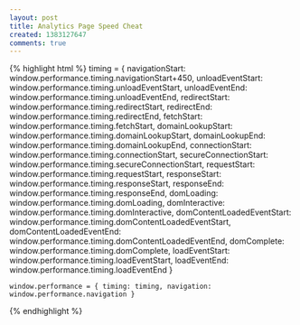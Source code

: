 ```yaml
---
layout: post
title: Analytics Page Speed Cheat
created: 1383127647
comments: true
---
```

{% highlight html %}
    timing = {
        navigationStart: window.performance.timing.navigationStart+450,
        unloadEventStart: window.performance.timing.unloadEventStart,
        unloadEventEnd: window.performance.timing.unloadEventEnd,
        redirectStart: window.performance.timing.redirectStart,
        redirectEnd: window.performance.timing.redirectEnd,
        fetchStart: window.performance.timing.fetchStart,
        domainLookupStart: window.performance.timing.domainLookupStart,
        domainLookupEnd: window.performance.timing.domainLookupEnd,
        connectionStart: window.performance.timing.connectionStart,
        secureConnectionStart: window.performance.timing.secureConnectionStart,
        requestStart: window.performance.timing.requestStart,
        responseStart: window.performance.timing.responseStart,
        responseEnd: window.performance.timing.responseEnd,
        domLoading: window.performance.timing.domLoading,
        domInteractive: window.performance.timing.domInteractive,
        domContentLoadedEventStart: window.performance.timing.domContentLoadedEventStart,
        domContentLoadedEventEnd: window.performance.timing.domContentLoadedEventEnd,
        domComplete: window.performance.timing.domComplete,
        loadEventStart: window.performance.timing.loadEventStart,
        loadEventEnd: window.performance.timing.loadEventEnd
    }

    window.performance = { timing: timing, navigation: window.performance.navigation }
{% endhighlight %}
